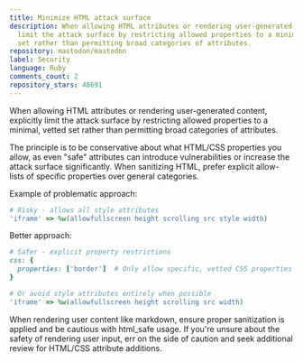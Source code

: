 ```yaml
---
title: Minimize HTML attack surface
description: When allowing HTML attributes or rendering user-generated content, explicitly
  limit the attack surface by restricting allowed properties to a minimal, vetted
  set rather than permitting broad categories of attributes.
repository: mastodon/mastodon
label: Security
language: Ruby
comments_count: 2
repository_stars: 48691
---
```


When allowing HTML attributes or rendering user-generated content, explicitly limit the attack surface by restricting allowed properties to a minimal, vetted set rather than permitting broad categories of attributes.

The principle is to be conservative about what HTML/CSS properties you allow, as even "safe" attributes can introduce vulnerabilities or increase the attack surface significantly. When sanitizing HTML, prefer explicit allow-lists of specific properties over general categories.

Example of problematic approach:
```ruby
# Risky - allows all style attributes
'iframe' => %w(allowfullscreen height scrolling src style width)
```

Better approach:
```ruby
# Safer - explicit property restrictions
css: {
  properties: ['border']  # Only allow specific, vetted CSS properties
}

# Or avoid style attributes entirely when possible
'iframe' => %w(allowfullscreen height scrolling src width)
```

When rendering user content like markdown, ensure proper sanitization is applied and be cautious with html_safe usage. If you're unsure about the safety of rendering user input, err on the side of caution and seek additional review for HTML/CSS attribute additions.